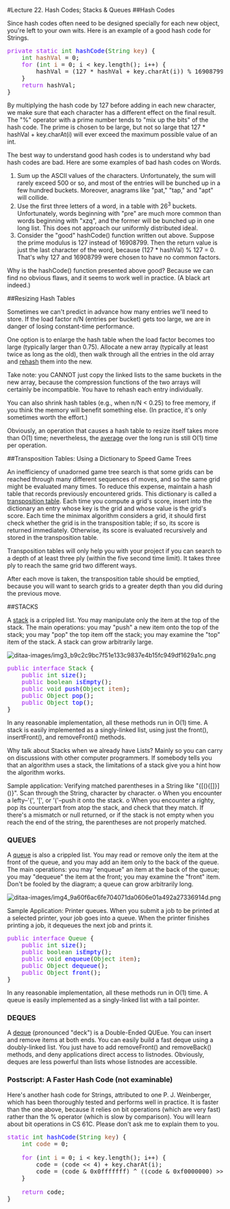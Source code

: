 #Lecture 22. Hash Codes; Stacks & Queues
##Hash Codes


<p>Since hash codes often need to be designed specially for each new object,
you're left to your own wits.  Here is an example of a good hash code for
Strings.
</p>



<pre class="src src-java"><span style="color: #a020f0;">private</span> <span style="color: #a020f0;">static</span> <span style="color: #228b22;">int</span> <span style="color: #0000ff;">hashCode</span>(<span style="color: #228b22;">String</span> <span style="color: #a0522d;">key</span>) {
    <span style="color: #228b22;">int</span> <span style="color: #a0522d;">hashVal</span> = 0;
    <span style="color: #a020f0;">for</span> (<span style="color: #228b22;">int</span> <span style="color: #a0522d;">i</span> = 0; i &lt; key.length(); i++) {
        hashVal = (127 * hashVal + key.charAt(i)) % 16908799;
    }
    <span style="color: #a020f0;">return</span> hashVal;
}
</pre>


<p>
By multiplying the hash code by 127 before adding in each new character, we
make sure that each character has a different effect on the final result.  The
"%" operator with a prime number tends to "mix up the bits" of the hash code.
The prime is chosen to be large, but not so large that 127 * hashVal +
key.charAt(i) will ever exceed the maximum possible value of an int.
</p>
<p>
The best way to understand good hash codes is to understand why bad hash codes
are bad.  Here are some examples of bad hash codes on Words.
</p>
<ol>
<li>Sum up the ASCII values of the characters.  Unfortunately, the sum will
       rarely exceed 500 or so, and most of the entries will be bunched up in
       a few hundred buckets.  Moreover, anagrams like "pat," "tap," and "apt"
       will collide.
</li>
<li>Use the first three letters of a word, in a table with 26<sup>3</sup> buckets.
       Unfortunately, words beginning with "pre" are much more common than
       words beginning with "xzq", and the former will be bunched up in one
       long list.  This does not approach our uniformly distributed ideal.
</li>
<li>Consider the "good" hashCode() function written out above.  Suppose the
       prime modulus is 127 instead of 16908799.  Then the return value is just
       the last character of the word, because (127 * hashVal) % 127 = 0.
       That's why 127 and 16908799 were chosen to have no common factors.
</li>
</ol>


<p>
Why is the hashCode() function presented above good?  Because we can find no
obvious flaws, and it seems to work well in practice.  (A black art indeed.)
</p>


##Resizing Hash Tables

<p>Sometimes we can't predict in advance how many entries we'll need to store.  If
the load factor n/N (entries per bucket) gets too large, we are in danger of
losing constant-time performance.
</p>
<p>
One option is to enlarge the hash table when the load factor becomes too large
(typically larger than 0.75).  Allocate a new array (typically at least twice
as long as the old), then walk through all the entries in the old array and
<span style="text-decoration:underline;">rehash</span> them into the new.
</p>
<p>
Take note:  you CANNOT just copy the linked lists to the same buckets in the
new array, because the compression functions of the two arrays will certainly
be incompatible.  You have to rehash each entry individually.
</p>
<p>
You can also shrink hash tables (e.g., when n/N &lt; 0.25) to free memory, if you
think the memory will benefit something else.  (In practice, it's only
sometimes worth the effort.)
</p>
<p>
Obviously, an operation that causes a hash table to resize itself takes
more than O(1) time; nevertheless, the <span style="text-decoration:underline;">average</span> over the long run is still
O(1) time per operation.
</p>


##Transposition Tables:  Using a Dictionary to Speed Game Trees


<p>An inefficiency of unadorned game tree search is that some grids can be reached
through many different sequences of moves, and so the same grid might be
evaluated many times.  To reduce this expense, maintain a hash table that
records previously encountered grids.  This dictionary is called a
<span style="text-decoration:underline;">transposition table</span>.  Each time you compute a grid's score, insert into the
dictionary an entry whose key is the grid and whose value is the grid's score.
Each time the minimax algorithm considers a grid, it should first check whether
the grid is in the transposition table; if so, its score is returned
immediately.  Otherwise, its score is evaluated recursively and stored in the
transposition table.
</p>
<p>
Transposition tables will only help you with your project if you can search to
a depth of at least three ply (within the five second time limit).  It takes
three ply to reach the same grid two different ways.
</p>
<p>
After each move is taken, the transposition table should be emptied, because
you will want to search grids to a greater depth than you did during the
previous move.
</p>


##STACKS
<p>A <span style="text-decoration:underline;">stack</span> is a crippled list.  You may manipulate only the item at the top of
the stack.  The main operations: you may "push" a new item onto the top of the
stack; you may "pop" the top item off the stack; you may examine the "top" item
of the stack.  A stack can grow arbitrarily large.
</p>

<p>
<img src="https://raw.githubusercontent.com/lty2226262/blog/gh-pages/MarkdownPhotos/img3_b9c2c9bc7f51e133c9837e4b15fc949df1629a1c.png"  alt="ditaa-images/img3_b9c2c9bc7f51e133c9837e4b15fc949df1629a1c.png" />
</p>




<pre class="src src-java"><span style="color: #a020f0;">public</span> <span style="color: #a020f0;">interface</span> <span style="color: #228b22;">Stack</span> {
    <span style="color: #a020f0;">public</span> <span style="color: #228b22;">int</span> <span style="color: #0000ff;">size</span>();
    <span style="color: #a020f0;">public</span> <span style="color: #228b22;">boolean</span> <span style="color: #0000ff;">isEmpty</span>();
    <span style="color: #a020f0;">public</span> <span style="color: #228b22;">void</span> <span style="color: #0000ff;">push</span>(<span style="color: #228b22;">Object</span> <span style="color: #a0522d;">item</span>);
    <span style="color: #a020f0;">public</span> <span style="color: #228b22;">Object</span> <span style="color: #0000ff;">pop</span>();
    <span style="color: #a020f0;">public</span> <span style="color: #228b22;">Object</span> <span style="color: #0000ff;">top</span>();
}
</pre>


<p>
In any reasonable implementation, all these methods run in O(1) time.
A stack is easily implemented as a singly-linked list, using just the front(),
insertFront(), and removeFront() methods.
</p>
<p>
Why talk about Stacks when we already have Lists?  Mainly so you can carry on
discussions with other computer programmers.  If somebody tells you that
an algorithm uses a stack, the limitations of a stack give you a hint how
the algorithm works.
</p>
<p>
Sample application:  Verifying matched parentheses in a String like
"{[(){[]}]()}".  Scan through the String, character by character.
  o  When you encounter a lefty&ndash;'{', '[', or '('&ndash;push it onto the stack.
  o  When you encounter a righty, pop its counterpart from atop the stack, and
     check that they match.
If there's a mismatch or null returned, or if the stack is not empty when you
reach the end of the string, the parentheses are not properly matched.
</p>
</div>
</div>

</div>

<div id="outline-container-1-2" class="outline-3">
<h3 id="sec-1-2">QUEUES</h3>
<div class="outline-text-3" id="text-1-2">

<p>A <span style="text-decoration:underline;">queue</span> is also a crippled list.  You may read or remove only the item at the
front of the queue, and you may add an item only to the back of the queue.  The
main operations:  you may "enqueue" an item at the back of the queue; you may
"dequeue" the item at the front; you may examine the "front" item.  Don't be
fooled by the diagram; a queue can grow arbitrarily long.
</p>

<p>
<img src="https://raw.githubusercontent.com/lty2226262/blog/gh-pages/MarkdownPhotos/img4_9a60f6ac6fe704071da0606e01a492a27336914d.png"  alt="ditaa-images/img4_9a60f6ac6fe704071da0606e01a492a27336914d.png" />
</p>

<p>
Sample Application:  Printer queues.  When you submit a job to be printed at
a selected printer, your job goes into a queue.  When the printer finishes
printing a job, it dequeues the next job and prints it.
</p>



<pre class="src src-java"><span style="color: #a020f0;">public</span> <span style="color: #a020f0;">interface</span> <span style="color: #228b22;">Queue</span> {
    <span style="color: #a020f0;">public</span> <span style="color: #228b22;">int</span> <span style="color: #0000ff;">size</span>();
    <span style="color: #a020f0;">public</span> <span style="color: #228b22;">boolean</span> <span style="color: #0000ff;">isEmpty</span>();
    <span style="color: #a020f0;">public</span> <span style="color: #228b22;">void</span> <span style="color: #0000ff;">enqueue</span>(<span style="color: #228b22;">Object</span> <span style="color: #a0522d;">item</span>);
    <span style="color: #a020f0;">public</span> <span style="color: #228b22;">Object</span> <span style="color: #0000ff;">dequeue</span>();
    <span style="color: #a020f0;">public</span> <span style="color: #228b22;">Object</span> <span style="color: #0000ff;">front</span>();
}
</pre>


<p>
In any reasonable implementation, all these methods run in O(1) time.  A queue
is easily implemented as a singly-linked list with a tail pointer.
</p>
</div>

</div>

<div id="outline-container-1-3" class="outline-3">
<h3 id="sec-1-3">DEQUES</h3>
<div class="outline-text-3" id="text-1-3">

<p>A <span style="text-decoration:underline;">deque</span> (pronounced "deck") is a Double-Ended QUEue.  You can insert and
remove items at both ends.  You can easily build a fast deque using a
doubly-linked list.  You just have to add removeFront() and removeBack()
methods, and deny applications direct access to listnodes.  Obviously, deques
are less powerful than lists whose listnodes are accessible.
</p>
</div>

</div>

<div id="outline-container-1-4" class="outline-3">
<h3 id="sec-1-4">Postscript:  A Faster Hash Code (not examinable)</h3>
<div class="outline-text-3" id="text-1-4">

<p>Here's another hash code for Strings, attributed to one P. J. Weinberger, which
has been thoroughly tested and performs well in practice.  It is faster than
the one above, because it relies on bit operations (which are very fast) rather
than the % operator (which is slow by comparison).  You will learn about bit
operations in CS 61C.  Please don't ask me to explain them to you.
</p>



<pre class="src src-java"><span style="color: #a020f0;">static</span> <span style="color: #228b22;">int</span> <span style="color: #0000ff;">hashCode</span>(<span style="color: #228b22;">String</span> <span style="color: #a0522d;">key</span>) {
    <span style="color: #228b22;">int</span> <span style="color: #a0522d;">code</span> = 0;

    <span style="color: #a020f0;">for</span> (<span style="color: #228b22;">int</span> <span style="color: #a0522d;">i</span> = 0; i &lt; key.length(); i++) {
        code = (code &lt;&lt; 4) + key.charAt(i);
        code = (code &amp; 0x0fffffff) ^ ((code &amp; 0xf0000000) &gt;&gt; 24);
    }

    <span style="color: #a020f0;">return</span> code;
}
</pre>


</div>
</div>